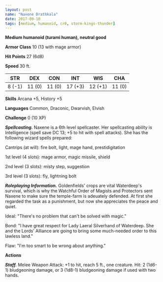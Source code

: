 ```yaml
---
layout: post
name: "Naxene Drathkala"
date: 2017-09-10
tags: [medium, humanoid, cr0, storm-kings-thunder]
---
```


**Medium humanoid (turami human), neutral good**

**Armor Class** 10 (13 with mage armor)

**Hit Points** 27 (6d8)

**Speed** 30 ft.

|   STR   |   DEX   |   CON   |   INT   |   WIS   |   CHA   |
|:-----:|:-----:|:-----:|:-----:|:-----:|:-----:|
| 8 (-1) | 11 (0) | 11 (0) | 17 (+3) | 12 (+1) | 11 (0) |

**Skills** Arcana +5, History +5

**Languages** Common, Draconic, Dwarvish, Elvish

**Challenge** 0 (10 XP)

***Spellcasting.*** Naxene is a 6th level spellcaster. Her spellcasting ability is Intelligence (spell save DC 13; +5 to hit with spell attacks). She has the following wizard spells prepared:

Cantrips (at will): fire bolt, light, mage hand, prestidigitation

1st level (4 slots): mage armor, magic missile, shield

2nd level (3 slots): misty step, suggestion

3rd level (3 slots): fly, lightning bolt

***Roleplaying Information.*** Goldenfields' crops are vital Waterdeep's survival, which is why the Watchful Order of Magists and Protectors sent Naxene to make sure the temple-farm is adeuately defended. At first she regarded the task as a punishment, but now she appreciates the peace and quiet.

Ideal: "There's no problem that can't be solved with magic."

Bond: "I have great respect for Lady Laeral Silverhand of Waterdeep. She and the Lords' Alliance are going to bring some much-needed order to this lawless land."

Flaw: "I'm too smart to be wrong about anything."

**Actions**

***Staff.*** Melee Weapon Attack: +1 to hit, reach 5 ft., one creature. Hit: 2 (1d6-1) bludgeoning damage, or 3 (1d8-1) bludgeoning damage if used with two hands.

